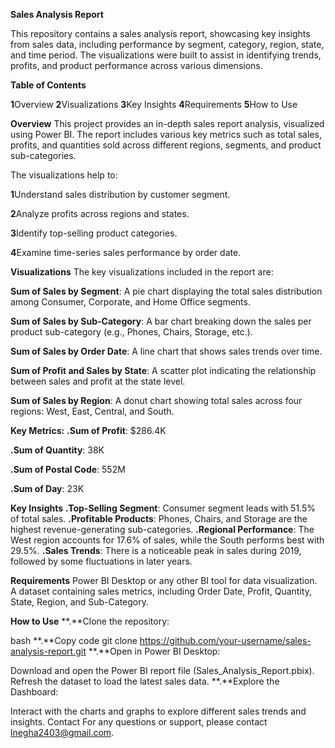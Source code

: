 **Sales Analysis Report**


This repository contains a sales analysis report, showcasing key insights from sales data, including performance by segment, category, region, state, and time period. The visualizations were built to assist in identifying trends, profits, and product performance across various dimensions.

**Table of Contents**

**1**Overview
**2**Visualizations
**3**Key Insights
**4**Requirements
**5**How to Use

**Overview**
This project provides an in-depth sales report analysis, visualized using Power BI. The report includes various key metrics such as total sales, profits, and quantities sold across different regions, segments, and product sub-categories.

The visualizations help to:

**1**Understand sales distribution by customer segment.

**2**Analyze profits across regions and states.

**3**Identify top-selling product categories.

**4**Examine time-series sales performance by order date.


**Visualizations**
The key visualizations included in the report are:

**Sum of Sales by Segment**: A pie chart displaying the total sales distribution among Consumer, Corporate, and Home Office segments.

**Sum of Sales by Sub-Category**: A bar chart breaking down the sales per product sub-category (e.g., Phones, Chairs, Storage, etc.).

**Sum of Sales by Order Date**: A line chart that shows sales trends over time.

**Sum of Profit and Sales by State**: A scatter plot indicating the relationship between sales and profit at the state level.

**Sum of Sales by Region**: A donut chart showing total sales across four regions: West, East, Central, and South.


**Key Metrics:**
**.Sum of Profit**: $286.4K

**.Sum of Quantity**: 38K

**.Sum of Postal Code**: 552M

**.Sum of Day**: 23K

**Key Insights**
**.Top-Selling Segment**: Consumer segment leads with 51.5% of total sales.
**.Profitable Products**: Phones, Chairs, and Storage are the highest revenue-generating sub-categories.
**.Regional Performance**: The West region accounts for 17.6% of sales, while the South performs best with 29.5%.
**.Sales Trends**: There is a noticeable peak in sales during 2019, followed by some fluctuations in later years.

**Requirements**
Power BI Desktop or any other BI tool for data visualization.
A dataset containing sales metrics, including Order Date, Profit, Quantity, State, Region, and Sub-Category.

**How to Use**
**.**Clone the repository:

bash
**.**Copy code
git clone https://github.com/your-username/sales-analysis-report.git
**.**Open in Power BI Desktop:

Download and open the Power BI report file (Sales_Analysis_Report.pbix).
Refresh the dataset to load the latest sales data.
**.**Explore the Dashboard:

Interact with the charts and graphs to explore different sales trends and insights.
Contact For any questions or support, please contact lnegha2403@gmail.com.
